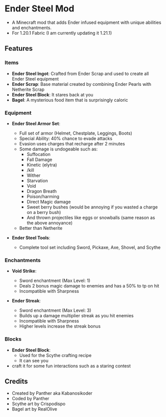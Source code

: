 # Ender Steel Mod

- A Minecraft mod that adds Ender infused equipment with unique abilities and enchantments.
- For 1.20.1 Fabric (I am currently updating it 1.21.1)

## Features

### Items
- **Ender Steel Ingot**: Crafted from Ender Scrap and used to create all Ender Steel equipment
- **Ender Scrap**: Base material created by combining Ender Pearls with Netherite Scrap
- **Ender Steel Block**: It stares back at you
- **Bagel**: A mysterious food item that is surprisingly caloric

### Equipment
- **Ender Steel Armor Set**:
  - Full set of armor (Helmet, Chestplate, Leggings, Boots)
  - Special Ability: 40% chance to evade attacks
  - Evasion uses charges that recharge after 2 minutes
  - Some damage is undogeable such as:
    - Suffocation
    - Fall Damage
    - Kinetic (elytra)
    - /kill
    - Wither
    - Starvation
    - Void
    - Dragon Breath
    - Poison/harming
    - Direct Magic damage
    - Sweet berry bushes (would be annoying if you wasted a charge on a berry bush)
    - And thrown projectiles like eggs or snowballs (same reason as the above annoyance)
  - Better than Netherite

- **Ender Steel Tools**:
  - Complete tool set including Sword, Pickaxe, Axe, Shovel, and Scythe

### Enchantments
- **Void Strike**:
  - Sword enchantment (Max Level: 1)
  - Deals 2 bonus magic damage to enemies and has a 50% to tp on hit
  - Incompatible with Sharpness
  
- **Ender Streak**:
  - Sword enchantment (Max Level: 3)
  - Builds up a damage multiplier streak as you hit enemies
  - Incompatible with Sharpness
  - Higher levels increase the streak bonus

### Blocks
- **Ender Steel Block**:
  - Used for the Scythe crafting recipe
  - It can see you
- craft it for some fun interactions such as a staring contest

## Credits
- Created by Panther aka Kabanosikoder
- Coded by Panther
- Scythe art by Crispodispo
- Bagel art by RealOlive

